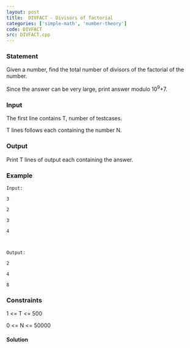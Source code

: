 ```yaml
---
layout: post
title:  DIVFACT - Divisors of factorial
categories: ['simple-math', 'number-theory']
code: DIVFACT
src: DIVFACT.cpp
---
```


### **Statement**

Given a number, find the total number of divisors of the factorial of the
number.

Since the answer can be very large, print answer modulo
10<sup>9</sup>+7.

### Input

The first line contains T, number of testcases.

T lines follows each containing the number N.

### Output

Print T lines of output each containing the answer.

### Example

    
    
    Input:
    3
    2
    3
    4
    
    Output:
    2
    4
    8
    

### Constraints

1 <= T <= 500

0 <= N <= 50000



#### **Solution**



